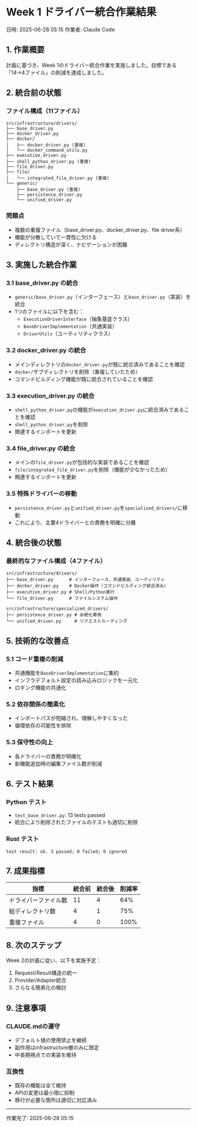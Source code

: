 # Week 1 ドライバー統合作業結果
日時: 2025-06-28 05:15
作業者: Claude Code

## 1. 作業概要

計画に基づき、Week 1のドライバー統合作業を実施しました。目標である「14→4ファイル」の削減を達成しました。

## 2. 統合前の状態

### ファイル構成（11ファイル）
```
src/infrastructure/drivers/
├── base_driver.py
├── docker_driver.py
├── docker/
│   ├── docker_driver.py (重複)
│   └── docker_command_utils.py
├── execution_driver.py
├── shell_python_driver.py (重複)
├── file_driver.py
├── file/
│   └── integrated_file_driver.py (重複)
└── generic/
    ├── base_driver.py (重複)
    ├── persistence_driver.py
    └── unified_driver.py
```

### 問題点
- 複数の重複ファイル（base_driver.py、docker_driver.py、file driver系）
- 機能が分散していて一貫性に欠ける
- ディレクトリ構造が深く、ナビゲーションが困難

## 3. 実施した統合作業

### 3.1 base_driver.py の統合
- `generic/base_driver.py`（インターフェース）と`base_driver.py`（実装）を統合
- 1つのファイルに以下を含む：
  - `ExecutionDriverInterface`（抽象基底クラス）
  - `BaseDriverImplementation`（共通実装）
  - `DriverUtils`（ユーティリティクラス）

### 3.2 docker_driver.py の統合
- メインディレクトリの`docker_driver.py`が既に統合済みであることを確認
- `docker/`サブディレクトリを削除（重複していたため）
- コマンドビルディング機能が既に統合されていることを確認

### 3.3 execution_driver.py の統合
- `shell_python_driver.py`の機能が`execution_driver.py`に統合済みであることを確認
- `shell_python_driver.py`を削除
- 関連するインポートを更新

### 3.4 file_driver.py の統合
- メインの`file_driver.py`が包括的な実装であることを確認
- `file/integrated_file_driver.py`を削除（機能が少なかったため）
- 関連するインポートを更新

### 3.5 特殊ドライバーの移動
- `persistence_driver.py`と`unified_driver.py`を`specialized_drivers/`に移動
- これにより、主要4ドライバーとの責務を明確に分離

## 4. 統合後の状態

### 最終的なファイル構成（4ファイル）
```
src/infrastructure/drivers/
├── base_driver.py      # インターフェース、共通実装、ユーティリティ
├── docker_driver.py    # Docker操作（コマンドビルディング統合済み）
├── execution_driver.py # Shell/Python実行
└── file_driver.py      # ファイルシステム操作

src/infrastructure/specialized_drivers/
├── persistence_driver.py # 永続化専用
└── unified_driver.py     # リクエストルーティング
```

## 5. 技術的な改善点

### 5.1 コード重複の削減
- 共通機能を`BaseDriverImplementation`に集約
- インフラデフォルト設定の読み込みロジックを一元化
- ロギング機能の共通化

### 5.2 依存関係の簡素化
- インポートパスが短縮され、理解しやすくなった
- 循環依存の可能性を排除

### 5.3 保守性の向上
- 各ドライバーの責務が明確化
- 新機能追加時の編集ファイル数が削減

## 6. テスト結果

### Python テスト
- `test_base_driver.py`: 13 tests passed
- 統合により削除されたファイルのテストも適切に削除

### Rust テスト
```
test result: ok. 3 passed; 0 failed; 0 ignored
```

## 7. 成果指標

| 指標 | 統合前 | 統合後 | 削減率 |
|------|--------|--------|--------|
| ドライバーファイル数 | 11 | 4 | 64% |
| 総ディレクトリ数 | 4 | 1 | 75% |
| 重複ファイル | 4 | 0 | 100% |

## 8. 次のステップ

Week 2の計画に従い、以下を実施予定：
1. Request/Result構造の統一
2. Provider/Adapter統合
3. さらなる簡素化の検討

## 9. 注意事項

### CLAUDE.mdの遵守
- デフォルト値の使用禁止を継続
- 副作用はinfrastructure層のみに限定
- 中長期視点での実装を維持

### 互換性
- 既存の機能は全て維持
- APIの変更は最小限に抑制
- 移行が必要な箇所は適切に対応済み

---
作業完了: 2025-06-28 05:15